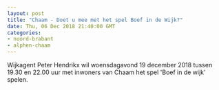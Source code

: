 ```yaml
---
layout: post
title: "Chaam - Doet u mee met het spel Boef in de Wijk?"
date: Thu, 06 Dec 2018 21:40:00 GMT
categories: 
- noord-brabant 
- alphen-chaam 
---
```


Wijkagent Peter Hendrikx wil woensdagavond 19 december 2018 tussen 19.30 en 22.00 uur met inwoners van Chaam het spel 'Boef in de wijk' spelen.
